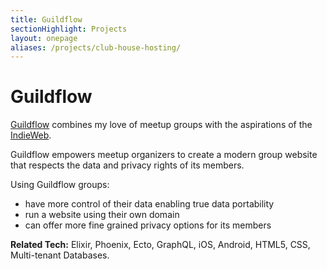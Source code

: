 ```yaml
---
title: Guildflow
sectionHighlight: Projects
layout: onepage
aliases: /projects/club-house-hosting/
---
```


# Guildflow

[Guildflow](https://guildflow.com/) combines my love of meetup groups with the aspirations of the [IndieWeb](https://indieweb.org/IndieWeb). 

Guildflow empowers meetup organizers to create a modern group website that respects the data and privacy rights of its members.

Using Guildflow groups:

* have more control of their data enabling true data portability
* run a website using their own domain
* can offer more fine grained privacy options for its members

**Related Tech:** Elixir, Phoenix, Ecto, GraphQL, iOS, Android, HTML5, CSS, Multi-tenant Databases.